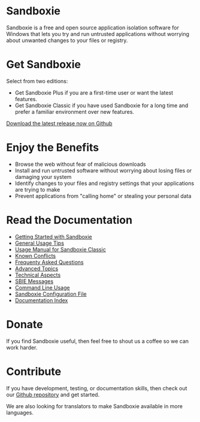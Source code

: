 # Sandboxie

Sandboxie is a free and open source application isolation software for Windows that lets you try and run untrusted applications without worrying about unwanted changes to your files or registry.


# Get Sandboxie

Select from two editions:

* Get Sandboxie Plus if you are a first-time user or want the latest features.
* Get Sandboxie Classic if you have used Sandboxie for a long time and prefer a familiar environment over new features.

[Download the latest release now on Github](https://github.com/sandboxie-plus/Sandboxie/releases)


# Enjoy the Benefits

* Browse the web without fear of malicious downloads
* Install and run untrusted software without worrying about losing files or damaging your system
* Identify changes to your files and registry settings that your applications are trying to make
* Prevent applications from "calling home" or stealing your personal data


# Read the Documentation

* [Getting Started with Sandboxie](Content/GettingStarted.md)
* [General Usage Tips](Content/UsageTips.md)
* [Usage Manual for Sandboxie Classic](Content/SandboxieControl.md)
* [Known Conflicts](Content/SandboxieKnownConflicts.md)
* [Frequenty Asked Questions](Content/FrequentlyAskedQuestions.md)
* [Advanced Topics](Content/AdvancedTopics.md)
* [Technical Aspects](Content/TechnicalAspects.md)
* [SBIE Messages](Content/SBIEMessages.md)
* [Command Line Usage](Content/StartCommandLine.md)
* [Sandboxie Configuration File](Content/SandboxieIni.md)
* [Documentation Index](Content/AllPages.md)


# Donate

If you find Sandboxie useful, then feel free to shout us a coffee so we can work harder.


# Contribute

If you have development, testing, or documentation skills, then check out our [Github repository](https://github.com/sandboxie-plus/Sandboxie) and get started.

We are also looking for translators to make Sandboxie available in more languages.
